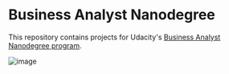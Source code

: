 # Business Analyst Nanodegree

This repository contains projects for Udacity's [Business Analyst Nanodegree program](https://www.udacity.com/course/business-analyst-nanodegree--nd008).

 ![image](https://github.com/xiangyuzeng/Udacity-Business-Analyst-Nanodegree/blob/master/BA%20certificate.jpg)
